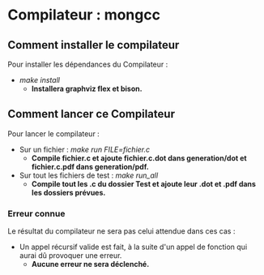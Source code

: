 # Compilateur : mongcc 

## Comment installer le compilateur
Pour installer les dépendances du Compilateur :
* *make install*                             
  * **Installera graphviz flex et bison.**

## Comment lancer ce Compilateur
Pour lancer le compilateur : 
* Sur un fichier : *make run FILE=fichier.c*  
  *  **Compile fichier.c et ajoute fichier.c.dot dans generation/dot et fichier.c.pdf dans generation/pdf.**
* Sur tout les fichiers de test : *make run_all*  
  *  **Compile tout les .c du dossier Test et ajoute leur .dot et .pdf dans les dossiers prévues.**


### Erreur connue
Le résultat du compilateur ne sera pas celui attendue dans ces cas :
* Un appel récursif valide est fait, à la suite d'un appel de fonction qui aurai dû provoquer une erreur. 
  * **Aucune erreur ne sera déclenché.**
